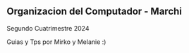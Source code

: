 ## Organizacion del Computador - Marchi
Segundo Cuatrimestre 2024

Guias y Tps por Mirko y Melanie :)
